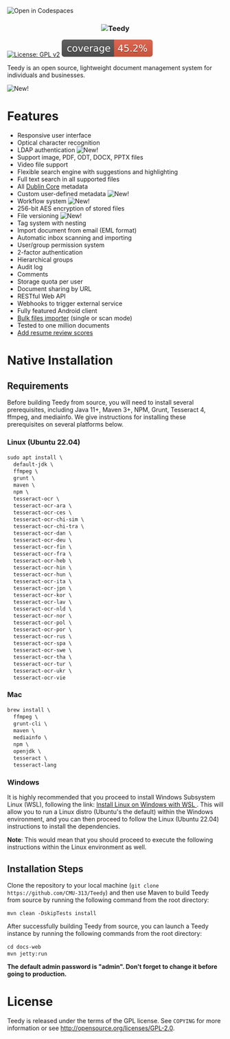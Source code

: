 ![Open in Codespaces](https://classroom.github.com/assets/open-in-codespaces-abfff4d4e15f9e1bd8274d9a39a0befe03a0632bb0f153d0ec72ff541cedbe34.svg)
<h3 align="center">
  <img src="https://teedy.io/img/github-title.png" alt="Teedy" width=500 />
</h3>

[![License: GPL v2](https://img.shields.io/badge/License-GPL%20v2-blue.svg)](https://www.gnu.org/licenses/old-licenses/gpl-2.0.en.html)
![Coverage](https://raw.githubusercontent.com/CMU-313/Teedy/badges/badges/jacoco.svg?token=GHSAT0AAAAAABYAA6NCYJCAXNYCQUUBMWB6YYKLW2Q)

Teedy is an open source, lightweight document management system for individuals and businesses.

![New!](https://teedy.io/img/laptop-demo.png?20180301)

# Features

- Responsive user interface
- Optical character recognition
- LDAP authentication ![New!](https://www.sismics.com/public/img/new.png)
- Support image, PDF, ODT, DOCX, PPTX files
- Video file support
- Flexible search engine with suggestions and highlighting
- Full text search in all supported files
- All [Dublin Core](http://dublincore.org/) metadata
- Custom user-defined metadata ![New!](https://www.sismics.com/public/img/new.png)
- Workflow system ![New!](https://www.sismics.com/public/img/new.png)
- 256-bit AES encryption of stored files
- File versioning ![New!](https://www.sismics.com/public/img/new.png)
- Tag system with nesting
- Import document from email (EML format)
- Automatic inbox scanning and importing
- User/group permission system
- 2-factor authentication
- Hierarchical groups
- Audit log
- Comments
- Storage quota per user
- Document sharing by URL
- RESTful Web API
- Webhooks to trigger external service
- Fully featured Android client
- [Bulk files importer](https://github.com/sismics/docs/tree/master/docs-importer) (single or scan mode)
- Tested to one million documents
- [Add resume review scores](https://github.com/CMU-313/fall22-hw3-cats/tree/main/docs-core/src/main/java/com/sismics/docs/core/)


# Native Installation

## Requirements

Before building Teedy from source, you will need to install several prerequisites, including Java 11+, Maven 3+, NPM, Grunt, Tesseract 4, ffmpeg, and mediainfo.
We give instructions for installing these prerequisites on several platforms below.

### Linux (Ubuntu 22.04)

```console
sudo apt install \
  default-jdk \
  ffmpeg \
  grunt \
  maven \
  npm \
  tesseract-ocr \
  tesseract-ocr-ara \
  tesseract-ocr-ces \
  tesseract-ocr-chi-sim \
  tesseract-ocr-chi-tra \
  tesseract-ocr-dan \
  tesseract-ocr-deu \
  tesseract-ocr-fin \
  tesseract-ocr-fra \
  tesseract-ocr-heb \
  tesseract-ocr-hin \
  tesseract-ocr-hun \
  tesseract-ocr-ita \
  tesseract-ocr-jpn \
  tesseract-ocr-kor \
  tesseract-ocr-lav \
  tesseract-ocr-nld \
  tesseract-ocr-nor \
  tesseract-ocr-pol \
  tesseract-ocr-por \
  tesseract-ocr-rus \
  tesseract-ocr-spa \
  tesseract-ocr-swe \
  tesseract-ocr-tha \
  tesseract-ocr-tur \
  tesseract-ocr-ukr \
  tesseract-ocr-vie
```

### Mac

```console
brew install \
  ffmpeg \
  grunt-cli \
  maven \
  mediainfo \
  npm \
  openjdk \
  tesseract \
  tesseract-lang
```

### Windows

It is highly recommended that you proceed to install Windows Subsystem Linux (WSL), following the link: [Install Linux on Windows with WSL
](https://docs.microsoft.com/en-us/windows/wsl/install). This will allow you to run a Linux distro (Ubuntu's the default) within the Windows environment, and you can then proceed to follow the Linux (Ubuntu 22.04) instructions to install the dependencies.

**Note**: This would mean that you should proceed to execute the following instructions within the Linux environment as well.

## Installation Steps

Clone the repository to your local machine (`git clone https://github.com/CMU-313/Teedy`) and then use Maven to build Teedy from source by running the following command from the root directory:

```console
mvn clean -DskipTests install
```

After successfully building Teedy from source, you can launch a Teedy instance by running the following commands from the root directory:

```console
cd docs-web
mvn jetty:run
```

**The default admin password is "admin". Don't forget to change it before going to production.**

# License

Teedy is released under the terms of the GPL license. See `COPYING` for more
information or see <http://opensource.org/licenses/GPL-2.0>.

